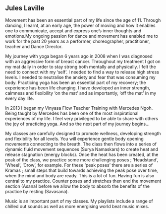 ## Jules Laville

Movement has been an essential part of my life since the age of 11. Through dancing, I learnt, at an early age, the power of moving and how it enables one to communicate, accept and express one’s inner thoughts and emotions.My ongoing passion for dance and movement has enabled me to work for the past 20 years as a performer, choreographer, practitioner, teacher and Dance Director.

My journey with yoga began 6 years ago in 2008 when I was diagnosed with an aggressive form of breast cancer. Throughout my treatment I got on my mat daily in order to stay strong both mentally and physically. I felt the need to connect with my ‘self’. I needed to find a way to release high stress levels. I needed to neutralise the anxiety and fear that was consuming my body. Practicing yoga has been an essential part of my recovery; the experience has been life changing. I have developed an inner strength, calmness and flexibility ‘on the mat’ and as importantly, ‘off the mat’ in my every day life.

In 2013 I began my Vinyasa Flow Teacher Training with Mercedes Ngoh. Being taught by Mercedes has been one of the most inspirational experiences of my life. I feel very privileged to be able to share with others the joy of practicing yoga. And so the next part of my journey begins...

My classes are carefully designed to promote wellness, developing strength and flexibility for all levels. You will experience gentle body opening movements connecting to the breath. The class then flows into a series of dynamic fluid movement sequences (Surya Namaskars) to create heat and release stagnation (energy blocks). Once the heat has been created, at the peak of the class, we practice some more challenging poses ; ‘Headstand’, ‘Wheel’, ‘Crow’, for example. For these ‘peak poses’ there are a series of Kramas ; small steps that build towards achieving the peak pose over time, when the mind and body are ready. This is a lot of fun. Having fun is also central to my practice. Counter poses and stretches then end the movement section (Asana) before we allow the body to absorb the benefits of the practice by resting (Savasana).

Music is an important part of my classes. My playlists include a range of chilled out sounds as well as more energising world beat music mixes.